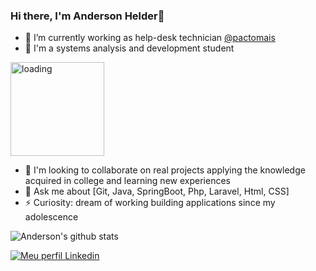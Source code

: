 ### Hi there, I'm Anderson Helder👋


- 🔭 I’m currently working as help-desk technician [@pactomais](https://pactomais.com.br)
- 🌱 I'm a systems analysis and development student
<img src="https://c.tenor.com/l6xMWS1HEtIAAAAi/loading-load.gif" alt="loading" width="150px"/> 


- 👯 I'm looking to collaborate on real projects applying the knowledge acquired in college and learning new experiences
- 💬 Ask me about [Git, Java, SpringBoot, Php, Laravel, Html, CSS]
- ⚡ Curiosity: dream of working building applications since my adolescence


![Anderson's github stats](https://github-readme-stats.vercel.app/api?username=AndersonHelder93&show_icons=true&theme=merko)

[![Meu perfil Linkedin](https://img.shields.io/badge/-Linkedin-060606?style=flat&labelColor=0D0D0D&logo=Linkedin&Color=white)](https://www.linkedin.com/in/anderson-helder-barbosa-da-silva-212962192)
<!--[![Top Langs](https://github-readme-stats.vercel.app/api/top-langs/?username=AndersonHelder93&layout=compact)](https://github.com/anuraghazra/github-readme-stats)-->
